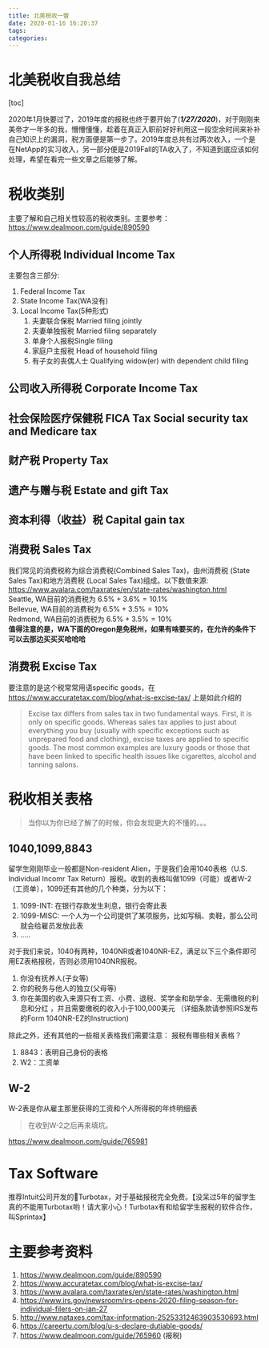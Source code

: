 ```yaml
---
title: 北美税收一瞥
date: 2020-01-16 16:20:37
tags:
categories:
---
```


# 北美税收自我总结

[toc]


2020年1月快要过了，2019年度的报税也终于要开始了(***1/27/2020***)，对于刚刚来美帝才一年多的我，懵懵懂懂，趁着在真正入职前好好利用这一段空余时间来补补自己知识上的漏洞，税方面便是第一步了。2019年度总共有过两次收入，一个是在NetApp的实习收入，另一部分便是2019Fall的TA收入了，不知道到底应该如何处理，希望在看完一些文章之后能够了解。

# 税收类别
主要了解和自己相关性较高的税收类别。主要参考： https://www.dealmoon.com/guide/890590
## 个人所得税 Individual Income Tax
主要包含三部分:
1. Federal Income Tax
2. State Income Tax(WA没有)
3. Local Income Tax(5种形式)
   1. 夫妻联合保税 Married filing jointly
   2. 夫妻单独报税 Married filing separately
   3. 单身个人报税Single filing
   4. 家庭户主报税 Head of household filing
   5. 有子女的丧偶人士 Qualifying widow(er) with dependent child filing

## 公司收入所得税 Corporate Income Tax

## 社会保险医疗保健税 FICA Tax Social security tax and Medicare tax

## 财产税 Property Tax

## 遗产与赠与税 Estate and gift Tax

## 资本利得（收益）税 Capital gain tax

## 消费税 Sales Tax
我们常见的消费税称为综合消费税(Combined Sales Tax)，由州消费税 (State Sales Tax)和地方消费税 (Local Sales Tax)组成。以下数值来源: https://www.avalara.com/taxrates/en/state-rates/washington.html  
Seattle, WA目前的消费税为 $6.5\% + 3.6\% = 10.1\%$  
Bellevue, WA目前的消费税为 $6.5\% + 3.5\% = 10\%$  
Redmond, WA目前的消费税为 $6.5\% + 3.5\% = 10\%$    
**值得注意的是，WA下面的Oregon是免税州，如果有啥要买的，在允许的条件下可以去那边买买买哈哈哈**

## 消费税 Excise Tax
要注意的是这个税常常用语specific goods，在 https://www.accuratetax.com/blog/what-is-excise-tax/ 上是如此介绍的
> Excise tax differs from sales tax in two fundamental ways. First, it is only on specific goods. Whereas sales tax applies to just about everything you buy (usually with specific exceptions such as unprepared food and clothing), excise taxes are applied to specific goods. The most common examples are luxury goods or those that have been linked to specific health issues like cigarettes, alcohol and tanning salons.

# 税收相关表格
> 当你以为你已经了解了的时候，你会发现更大的不懂的。。。

## 1040,1099,8843
留学生刚刚毕业一般都是Non-resident Alien，于是我们会用1040表格（U.S. Individual Incomr Tax Return）报税。收到的表格叫做1099（可能）或者W-2（工资单），1099还有其他的几个种类，分为以下：  
1. 1099-INT: 在银行存款发生利息，银行会寄此表
2. 1099-MISC: 一个人为一个公司提供了某项服务，比如写稿、卖鞋，那么公司就会给雇员发放此表
3. .....
   

对于我们来说，1040有两种，1040NR或者1040NR-EZ，满足以下三个条件即可用EZ表格报税，否则必须用1040NR报税。

1. 你没有抚养人(子女等)
2. 你的税务与他人的独立(父母等)
3. 你在美国的收入来源只有工资、小费、退税、奖学金和助学金、无需缴税的利息和分红 ，并且需要缴税的收入小于100,000美元 （详细条款请参照IRS发布的Form 1040NR-EZ的Instruction)

除此之外，还有其他的一些相关表格我们需要注意：
报税有哪些相关表格？
1. 8843：表明自己身份的表格
2. W2：工资单

## W-2
W-2表是你从雇主那里获得的工资和个人所得税的年终明细表
> 在收到W-2之后再来填坑。

https://www.dealmoon.com/guide/765981

# Tax Software
推荐Intuit公司开发的Turbotax，对于基础报税完全免费。【没呆过5年的留学生真的不能用Turbotax哟！请大家小心！Turbotax有和给留学生报税的软件合作，叫Sprintax】

# 主要参考资料
1. https://www.dealmoon.com/guide/890590
2. https://www.accuratetax.com/blog/what-is-excise-tax/
3. https://www.avalara.com/taxrates/en/state-rates/washington.html  
4. https://www.irs.gov/newsroom/irs-opens-2020-filing-season-for-individual-filers-on-jan-27
5. http://www.nataxes.com/tax-information-25253312463903530693.html
6. https://careertu.com/blog/u-s-declare-dutiable-goods/
7. https://www.dealmoon.com/guide/765960 (报税)